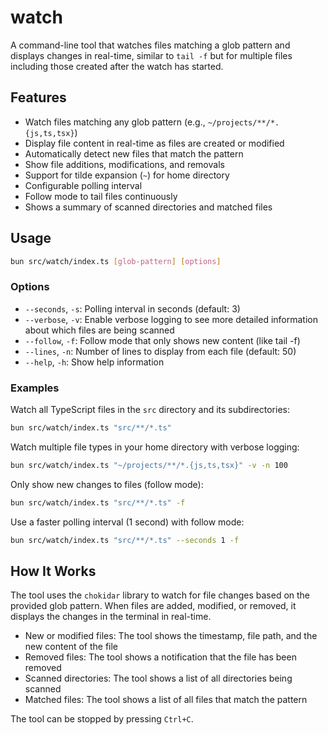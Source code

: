 # watch

A command-line tool that watches files matching a glob pattern and displays changes in real-time, similar to `tail -f` but for multiple files including those created after the watch has started.

## Features

- Watch files matching any glob pattern (e.g., `~/projects/**/*.{js,ts,tsx}`)
- Display file content in real-time as files are created or modified
- Automatically detect new files that match the pattern
- Show file additions, modifications, and removals
- Support for tilde expansion (`~`) for home directory
- Configurable polling interval
- Follow mode to tail files continuously
- Shows a summary of scanned directories and matched files

## Usage

```bash
bun src/watch/index.ts [glob-pattern] [options]
```

### Options

- `--seconds`, `-s`: Polling interval in seconds (default: 3)
- `--verbose`, `-v`: Enable verbose logging to see more detailed information about which files are being scanned
- `--follow`, `-f`: Follow mode that only shows new content (like tail -f)
- `--lines`, `-n`: Number of lines to display from each file (default: 50)
- `--help`, `-h`: Show help information

### Examples

Watch all TypeScript files in the `src` directory and its subdirectories:
```bash
bun src/watch/index.ts "src/**/*.ts"
```

Watch multiple file types in your home directory with verbose logging:
```bash
bun src/watch/index.ts "~/projects/**/*.{js,ts,tsx}" -v -n 100
```

Only show new changes to files (follow mode):
```bash
bun src/watch/index.ts "src/**/*.ts" -f
```

Use a faster polling interval (1 second) with follow mode:
```bash
bun src/watch/index.ts "src/**/*.ts" --seconds 1 -f
```

## How It Works

The tool uses the `chokidar` library to watch for file changes based on the provided glob pattern. When files are added, modified, or removed, it displays the changes in the terminal in real-time.

- New or modified files: The tool shows the timestamp, file path, and the new content of the file
- Removed files: The tool shows a notification that the file has been removed
- Scanned directories: The tool shows a list of all directories being scanned
- Matched files: The tool shows a list of all files that match the pattern

The tool can be stopped by pressing `Ctrl+C`. 